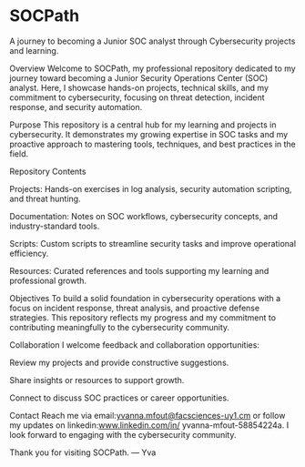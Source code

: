 # SOCPath
A journey to becoming a Junior SOC analyst through Cybersecurity projects and learning.

Overview
Welcome to SOCPath, my professional repository dedicated to my journey toward becoming a Junior Security Operations Center (SOC) analyst. Here, I showcase hands-on projects, technical skills, and my commitment to cybersecurity, focusing on threat detection, incident response, and security automation.

Purpose
This repository is a central hub for my learning and projects in cybersecurity. It demonstrates my growing expertise in SOC tasks and my proactive approach to mastering tools, techniques, and best practices in the field.

Repository Contents

Projects: Hands-on exercises in log analysis, security automation scripting, and threat hunting.

Documentation: Notes on SOC workflows, cybersecurity concepts, and industry-standard tools.

Scripts: Custom scripts to streamline security tasks and improve operational efficiency.

Resources: Curated references and tools supporting my learning and professional growth.

Objectives
To build a solid foundation in cybersecurity operations with a focus on incident response, threat analysis, and proactive defense strategies. This repository reflects my progress and my commitment to contributing meaningfully to the cybersecurity community.

Collaboration
I welcome feedback and collaboration opportunities:

Review my projects and provide constructive suggestions.

Share insights or resources to support growth.

Connect to discuss SOC practices or career opportunities.

Contact
Reach me via email:yvanna.mfout@facsciences-uy1.cm or follow my updates on linkedin:www.linkedin.com/in/
yvanna-mfout-58854224a. I look forward to engaging with the cybersecurity community.

Thank you for visiting SOCPath.
— Yva
